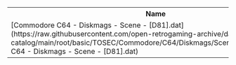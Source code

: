 <table>
<tr><th>Name</th><th>Size</th></tr>
<tr><td>[Commodore C64 - Diskmags - Scene - [D81].dat](https://raw.githubusercontent.com/open-retrogaming-archive/dat-catalog/main/root/basic/TOSEC/Commodore/C64/Diskmags/Scene/[D81]/Commodore C64 - Diskmags - Scene - [D81].dat)</td><td>14214</td></tr>
</table>
